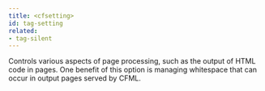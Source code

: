 ```yaml
---
title: <cfsetting>
id: tag-setting
related:
- tag-silent
---
```


Controls various aspects of page processing, such as the output of HTML code in pages. One
  benefit of this option is managing whitespace that can occur in output pages served by CFML.
